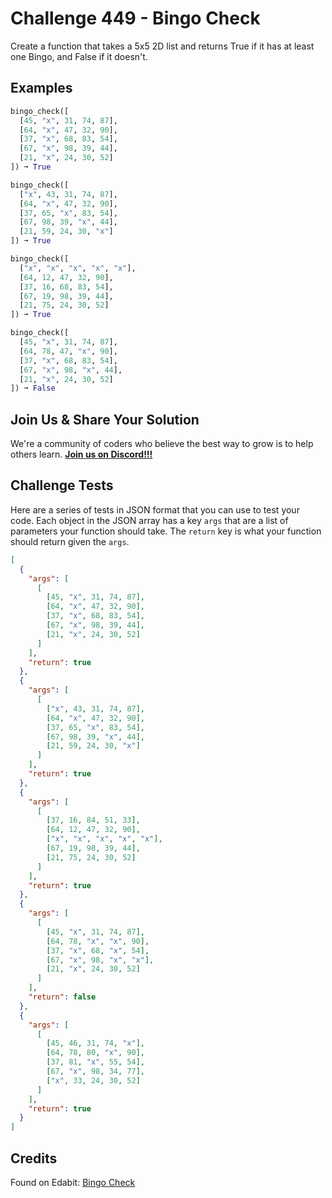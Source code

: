 # Challenge 449 - Bingo Check

Create a function that takes a 5x5 2D list and returns True if it has at least one Bingo, and False if it doesn't.

## Examples
```python
bingo_check([
  [45, "x", 31, 74, 87],
  [64, "x", 47, 32, 90],
  [37, "x", 68, 83, 54],
  [67, "x", 98, 39, 44],
  [21, "x", 24, 30, 52]
]) ➞ True

bingo_check([
  ["x", 43, 31, 74, 87],
  [64, "x", 47, 32, 90],
  [37, 65, "x", 83, 54],
  [67, 98, 39, "x", 44],
  [21, 59, 24, 30, "x"]
]) ➞ True

bingo_check([
  ["x", "x", "x", "x", "x"],
  [64, 12, 47, 32, 90],
  [37, 16, 68, 83, 54],
  [67, 19, 98, 39, 44],
  [21, 75, 24, 30, 52]
]) ➞ True

bingo_check([
  [45, "x", 31, 74, 87],
  [64, 78, 47, "x", 90],
  [37, "x", 68, 83, 54],
  [67, "x", 98, "x", 44],
  [21, "x", 24, 30, 52]
]) ➞ False
```
## Join Us & Share Your Solution

We're a community of coders who believe the best way to grow is to help others learn. **[Join us on Discord!!!](https://discord.gg/sfHykntuGy)**

## Challenge Tests

Here are a series of tests in JSON format that you can use to test your code. Each object in the JSON array has a key `args` that are a list of parameters your function should take. The `return` key is what your function should return given the `args`. 
```json
[
  {
    "args": [
      [
        [45, "x", 31, 74, 87],
        [64, "x", 47, 32, 90],
        [37, "x", 68, 83, 54],
        [67, "x", 98, 39, 44],
        [21, "x", 24, 30, 52]
      ]
    ],
    "return": true
  },
  {
    "args": [
      [
        ["x", 43, 31, 74, 87],
        [64, "x", 47, 32, 90],
        [37, 65, "x", 83, 54],
        [67, 98, 39, "x", 44],
        [21, 59, 24, 30, "x"]
      ]
    ],
    "return": true
  },
  {
    "args": [
      [
        [37, 16, 84, 51, 33],
        [64, 12, 47, 32, 90],
        ["x", "x", "x", "x", "x"],
        [67, 19, 98, 39, 44],
        [21, 75, 24, 30, 52]
      ]
    ],
    "return": true
  },
  {
    "args": [
      [
        [45, "x", 31, 74, 87],
        [64, 78, "x", "x", 90],
        [37, "x", 68, "x", 54],
        [67, "x", 98, "x", "x"],
        [21, "x", 24, 30, 52]
      ]
    ],
    "return": false
  },
  {
    "args": [
      [
        [45, 46, 31, 74, "x"],
        [64, 78, 80, "x", 90],
        [37, 81, "x", 55, 54],
        [67, "x", 98, 34, 77],
        ["x", 33, 24, 30, 52]
      ]
    ],
    "return": true
  }
]
```
## Credits

Found on Edabit: [Bingo Check](https://edabit.com/challenge/mJpjpgxkxvTY4Qbwf)
